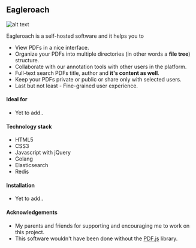 ## Eagleroach

![alt text](https://raw.githubusercontent.com/eagleroach/eagleroach/master/src/static/img/readme-logo.png)

Eagleroach is a self-hosted software and it helps you to
- View PDFs in a nice interface.
- Organize your PDFs into multiple directories (in other words a **file tree**) structure.
- Collaborate with our annotation tools with other users in the platform.
- Full-text search PDFs title, author and **it's content as well**.
- Keep your PDFs private or public or share only with selected users.
- Last but not least - Fine-grained user experience.

#### Ideal for
- Yet to add..

#### Technology stack
- HTML5
- CSS3
- Javascript with jQuery
- Golang
- Elasticsearch
- Redis

#### Installation
- Yet to add..

#### Acknowledgements
- My parents and friends for supporting and encouraging me to work on this project.
- This software wouldn't have been done without the [PDF.js](https://github.com/mozilla/pdf.js) library.
